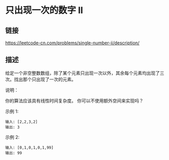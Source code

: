 # 只出现一次的数字 II

## 链接
https://leetcode-cn.com/problems/single-number-ii/description/

## 描述
给定一个非空整数数组，除了某个元素只出现一次以外，其余每个元素均出现了三次。找出那个只出现了一次的元素。

说明：

你的算法应该具有线性时间复杂度。 你可以不使用额外空间来实现吗？

示例 1:
```text
输入: [2,2,3,2]
输出: 3
```

示例 2:
```text
输入: [0,1,0,1,0,1,99]
输出: 99
```